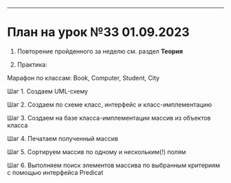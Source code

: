 
_________________________________

# План на урок №33 01.09.2023

1. Повторение пройденного за неделю
   см. раздел **Теория**

2. Практика:

Марафон по классам: Book, Computer, Student, City

Шаг 1. Создаем UML-схему

Шаг 2. Создаем по схеме класс, интерфейс и класс-имплементацию

Шаг 3. Coздаем на базе класса-имплементации массив из объектов класса

Шаг 4. Печатаем полученный массив

Шаг 5. Сортируем массив по одному и нескольким(!) полям

Шаг 6. Выполняем поиск элементов массива по выбранным критериям с помощью интерфейса Predicat